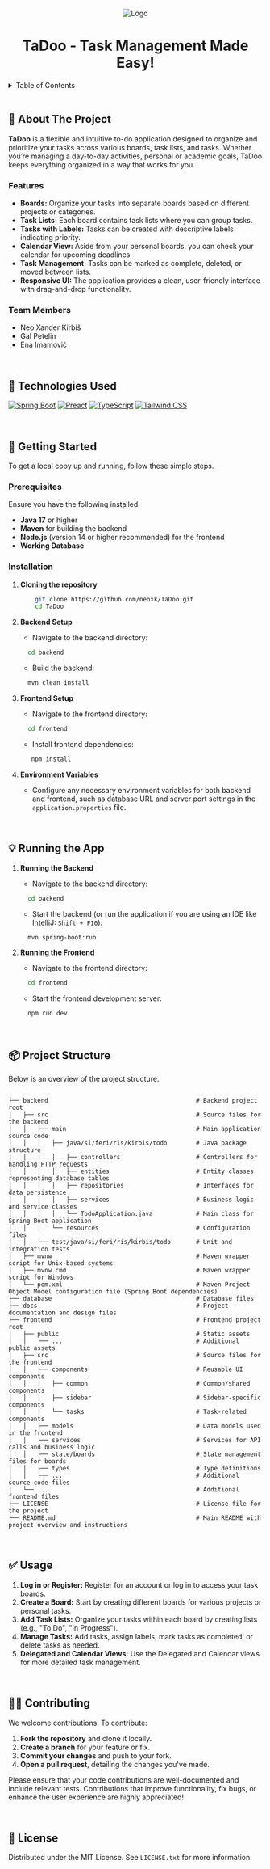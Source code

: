 <!-- PROJECT TITLE -->
<br/>
<div align="center">
  <img src="frontend/public/logo.png" alt="Logo">
  <br/>
  <h1 align="center">TaDoo - Task Management Made Easy!</h1>
</div>


<!-- TABLE OF CONTENTS -->
<div>
  <details>
    <summary>Table of Contents</summary>
    <ol>
      <li>
        <a href="#-about-the-project">About The Project</a>
        <ul>
          <li>
            <a href="#features">Features</a>
          </li>
        </ul>
      </li>
      <li>
        <a href="#-technologies-used">Technologies Used</a>
      </li>
      <li>
        <a href="#-getting-started">Getting Started</a>
        <ul>
          <li>
            <a href="#prerequisites">Prerequisites</a>
          </li>
          <li>
            <a href="#installation">Installation</a>
          </li>
        </ul>
      </li>
      <li>
        <a href="#-running-the-app">Running the App</a>
      </li>
      <li>
        <a href="#-project-structure">Project Structure</a>
      </li>
      <li>
        <a href="#-usage">Usage</a>
      </li>
      <li>
        <a href="#-contributing">Contributing</a>
      </li>
      <li>
        <a href="#-license">License</a>
      </li>
    </ol>
  </details>
</div>

<br/>

<!-- ABOUT SECTION -->
## 💭 About The Project

**TaDoo** is a flexible and intuitive to-do application designed to organize and prioritize your tasks across various boards, task lists, and tasks.
Whether you’re managing a day-to-day activities, personal or academic goals, TaDoo keeps everything organized in a way that works for you.

### Features

- **Boards:** Organize your tasks into separate boards based on different projects or categories.
- **Task Lists:** Each board contains task lists where you can group tasks.
- **Tasks with Labels:** Tasks can be created with descriptive labels indicating priority.
- **Calendar View:** Aside from your personal boards, you can check your calendar for upcoming deadlines.
- **Task Management:** Tasks can be marked as complete, deleted, or moved between lists.
- **Responsive UI:** The application provides a clean, user-friendly interface with drag-and-drop functionality.

### Team Members

- Neo Xander Kirbiš
- Gal Petelin
- Ena Imamović

<br/>

<!-- TECHNOLOGIES SECTION -->
## 🔧 Technologies Used

[![Spring Boot][Spring-boot]][Spring-boot-url]
[![Preact][Preact]][Preact-url]
[![TypeScript][TypeScript]][TypeScript-url]
[![Tailwind CSS][Tailwind]][Tailwind-url]

<br/>

<!-- GETTING STARTED SECTION -->
## 📌 Getting Started

To get a local copy up and running, follow these simple steps.

### Prerequisites

Ensure you have the following installed:

- **Java 17** or higher
- **Maven** for building the backend
- **Node.js** (version 14 or higher recommended) for the frontend
- **Working Database**

### Installation

1. **Cloning the repository**

    ```bash
        git clone https://github.com/neoxk/TaDoo.git
        cd TaDoo
    ```

2. **Backend Setup**

   - Navigate to the backend directory:

    ```bash
      cd backend
    ```

   - Build the backend:

    ```bash
      mvn clean install
    ```

3. **Frontend Setup**

   - Navigate to the frontend directory:

    ```bash
      cd frontend
    ```

   - Install frontend dependencies:

   ```bash
      npm install
    ```

4. **Environment Variables**

   - Configure any necessary environment variables for both backend and frontend, such as database URL and server port settings in the `application.properties` file.

<br/>

<!-- RUNNING THE APP SECTION -->
## 💡 Running the App

1. **Running the Backend**

   - Navigate to the backend directory:

    ```bash
      cd backend
    ```

   - Start the backend (or run the application if you are using an IDE like IntelliJ: `Shift + F10`):

    ```bash
      mvn spring-boot:run
    ```

2. **Running the Frontend**

   - Navigate to the frontend directory:

    ```bash
      cd frontend
    ```

   - Start the frontend development server:

    ```bash
      npm run dev
    ```
    
<br/>

<!-- PROJECT STRUCTURE SECTION -->
## 📦 Project Structure

Below is an overview of the project structure.

```plaintext
.
├── backend                                         # Backend project root
│   ├── src                                         # Source files for the backend
│   │   ├── main                                    # Main application source code
│   │   │   ├── java/si/feri/ris/kirbis/todo        # Java package structure
│   │   │   │   ├── controllers                     # Controllers for handling HTTP requests
│   │   │   │   ├── entities                        # Entity classes representing database tables
│   │   │   │   ├── repositories                    # Interfaces for data persistence
│   │   │   │   ├── services                        # Business logic and service classes
│   │   │   │   └── TodoApplication.java            # Main class for Spring Boot application
│   │   │   └── resources                           # Configuration files
│   │   └── test/java/si/feri/ris/kirbis/todo       # Unit and integration tests
│   ├── mvnw                                        # Maven wrapper script for Unix-based systems
│   ├── mvnw.cmd                                    # Maven wrapper script for Windows
│   └── pom.xml                                     # Maven Project Object Model configuration file (Spring Boot dependencies)
├── database                                        # Database files
├── docs                                            # Project documentation and design files
├── frontend                                        # Frontend project root
│   ├── public                                      # Static assets
│   │   └── ...                                     # Additional public assets
│   ├── src                                         # Source files for the frontend
│   │   ├── components                              # Reusable UI components
│   │   │   ├── common                              # Common/shared components
│   │   │   ├── sidebar                             # Sidebar-specific components
│   │   │   └── tasks                               # Task-related components
│   │   ├── models                                  # Data models used in the frontend
│   │   ├── services                                # Services for API calls and business logic
│   │   ├── state/boards                            # State management files for boards
│   │   ├── types                                   # Type definitions
│   │   └── ...                                     # Additional source code files
│   └── ...                                         # Additional frontend files
├── LICENSE                                         # License file for the project
└── README.md                                       # Main README with project overview and instructions
```

<br/>

<!-- USAGE SECTION -->
## ✅ Usage

1. **Log in or Register:** Register for an account or log in to access your task boards.
2. **Create a Board:** Start by creating different boards for various projects or personal tasks.
3. **Add Task Lists:** Organize your tasks within each board by creating lists (e.g., "To Do", "In Progress").
4. **Manage Tasks:** Add tasks, assign labels, mark tasks as completed, or delete tasks as needed.
5. **Delegated and Calendar Views:** Use the Delegated and Calendar views for more detailed task management.

<br/>

<!-- CONTRIBUTING SECTION -->
## 🧑‍💻 Contributing

We welcome contributions! To contribute:

1. **Fork the repository** and clone it locally.
2. **Create a branch** for your feature or fix.
3. **Commit your changes** and push to your fork.
4. **Open a pull request**, detailing the changes you've made.

Please ensure that your code contributions are well-documented and include relevant tests. Contributions that improve functionality, fix bugs, or enhance the user experience are highly appreciated!

<br/>

<!-- LICENSE SECTION -->
## 📝 License

Distributed under the MIT License. See `LICENSE.txt` for more information.


<!-- MARKDOWN LINKS -->
[Spring-boot]: https://img.shields.io/badge/Spring%20Boot-6DB33F?style=for-the-badge&logo=spring-boot&logoColor=white
[Spring-boot-url]: https://spring.io/projects/spring-boot

[Preact]: https://img.shields.io/badge/Preact-673AB8?style=for-the-badge&logo=preact&logoColor=white
[Preact-url]: https://preactjs.com/

[TypeScript]: https://img.shields.io/badge/TypeScript-007ACC?style=for-the-badge&logo=typescript&logoColor=white
[TypeScript-url]: https://www.typescriptlang.org/

[Tailwind]: https://img.shields.io/badge/Tailwind%20CSS-38B2AC?style=for-the-badge&logo=tailwind-css&logoColor=white
[Tailwind-url]: https://tailwindcss.com/
